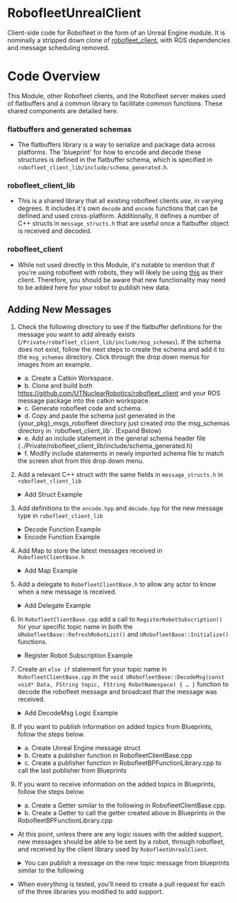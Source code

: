 # RobofleetUnrealClient
Client-side code for Robofleet in the form of an Unreal Engine module.
It is nominally a stripped down clone of [robofleet_client](https://github.com/ut-amrl/robofleet_client), with ROS dependencies and message scheduling removed.


# Code Overview
This Module, other Robofleet clients, and the Robofleet server makes used of flatbuffers and a common library to facilitate common functions. 
These shared components are detailed here.


### flatbuffers and generated schemas
- The flatbuffers library is a way to serialize and package data across platforms. The 'blueprint' for how to encode and decode these structures is defined in the flatbuffer schema, which is specified in `robofleet_client_lib/include/schema_generated.h`. 

### robofleet_client_lib
- This is a shared library that all existing robofleet clients use, in varying degrees. It includes it's own `decode` and `encode` functions that can be defined and used cross-platform. Additionally, it defines a number of C++ structs in `message_structs.h` that are useful once a flatbuffer object is received and decoded.

### robofleet_client
- While not used directly in this Module, it's notable to mention that if you're using robofleet with robots, they will likely be using [this](https://github.com/ut-amrl/robofleet_client) as their client. Therefore, you should be aware that new functionality may need to be added here for your robot to publish new data.


## Adding New Messages

1. Check the following directory to see if the flatbuffer definitions for the message you want to add already exists (```/Private/robofleet_client_lib/include/msg_schemas```). If the schema does not exist, follow the next steps to create the schema and add it to the ```msg_schemas``` directory. Click through the drop down menus for images from an example.
    <details>
    <summary>a. Create a Catkin Workspace.</summary>
    
    ![01_create_schema](https://user-images.githubusercontent.com/84527482/235497823-84f2e5c4-52a5-41ef-8bce-b89deb3eb2f5.png)

    </details>
    <details>
    <summary>b. Clone and build both <a href="UTNuclearRobots/robofleet_client">https://github.com/UTNuclearRobotics/robofleet_client</a> and your ROS message package into the catkin workspace.</summary>
    
    ![02_clone_packages](https://user-images.githubusercontent.com/84527482/235497296-45848807-bd7b-4450-90f5-835af53885dd.png)
    
    </details>
    <details>
    <summary>c. Generate robofleet code and schema.</summary>
    
    ![03_create_package](https://user-images.githubusercontent.com/84527482/235498116-b9e87f24-c49e-488c-bc45-306e4ebe5666.png)

    </details>
    <details>
    <summary>d. Copy and paste the schema just generated in the {your_pkg}_msgs_robofleet directory just created into the msg_schemas directory in `robofleet_client_lib`. (Expand Below)</summary>
    
    ![04_copy_and_paste_schema](https://user-images.githubusercontent.com/84527482/235498904-86d05cab-9e1f-448f-9307-7051525d2600.png)

    </details>
    <details>
    <summary>e. Add an include statement in the general schema header file (../Private/robofleet_client_lib/include/schema_generated.h)</summary>
    
    ![05_add_include_statement](https://user-images.githubusercontent.com/84527482/235499417-593df2a6-88df-4a69-852a-508e857049aa.png)

    </details>
    <details>
    <summary>f. Modify include statements in newly imported schema file to match the screen shot from this drop down menu.</summary>
    
    ![06_modify_imported_schema](https://user-images.githubusercontent.com/84527482/235499939-e6d9db33-a21d-4ec7-bdf0-392a19bb4624.png)

    </details>
2. Add a relevant C++ struct with the same fields in `message_structs.h` in `robofleet_client_lib`
    <details>
    <summary>Add Struct Example</summary>
    
    ![07_add_message_struct](https://user-images.githubusercontent.com/84527482/235500676-941ef43d-41b8-4069-9863-a25d9b885085.png)

    </details>
3. Add definitions to the `encode.hpp` and `decode.hpp` for the new message type in `robofleet_client_lib`
    <details>
    <summary>Decode Function Example</summary>
    
    ![08_decode_message](https://user-images.githubusercontent.com/84527482/235500964-a790dbe9-a168-42d9-a23c-cc3bdd12572d.png)

    </details>
    <details>
    <summary>Encode Function Example</summary>
    
    ![09_encode_message](https://user-images.githubusercontent.com/84527482/235501111-b357909f-09ec-4e06-8dc3-b526047c7a44.png)

    </details>
4. Add Map to store the latest messages received in ```RobofleetClientBase.h```
    <details>
    <summary>Add Map Example</summary>
    
    ![10_add_message_functionality](https://user-images.githubusercontent.com/84527482/235501813-7fea09e4-e9dc-427c-8aec-aadd2a2fe6a9.png)

    </details>
5. Add a delegate to ```RobofleetClientBase.h``` to allow any actor to know when a new message is received.
    <details>
    <summary>Add Delegate Example</summary>
    
    ![11_add_delegate](https://user-images.githubusercontent.com/84527482/235502069-72021cbf-477f-4e04-a301-6fa000a12d7b.png)

    </details>
6. In ```RobofleetClientBase.cpp``` add a call to ```RegisterRobotSubscription()``` for your specific topic name in both the ```URobofleetBase::RefreshRobotList()``` and ```URobofleetBase::Initialize()``` functions.
    <details>
    <summary>Register Robot Subscription Example</summary>
    
    ![12_register_topic](https://user-images.githubusercontent.com/84527482/235502761-b004535c-cbae-47ea-b2ca-64d54b67788e.png)

    </details>
7. Create an ```else if``` statement for your topic name in ```RobofleetClientBase.cpp``` in the ```void URobofleetBase::DecodeMsg(const void* Data, FString topic, FString RobotNamespace) { … }``` function to decode the robofleet message and broadcast that the message was received.
    <details>
    <summary>Add DecodeMsg Logic Example</summary>
    
    ![13_decode_msg](https://user-images.githubusercontent.com/84527482/235503383-6a2aa937-bb96-4740-a436-12d75b6f48f7.png)

    </details>

8. If you want to publish information on added topics from Blueprints, follow the steps below.
    <details>
    <summary>a. Create Unreal Engine message struct</summary>
    
    ![14_create_unreal_struct](https://user-images.githubusercontent.com/84527482/235503966-98047069-a181-41f7-a54d-991e3327bf6b.png)

    </details>
    <details>
    <summary>b. Create a publisher function in RobofleetClientBase.cpp</summary>
    
    ![15_create_publisher_in_cpp](https://user-images.githubusercontent.com/84527482/235504183-46d9379e-73a4-448d-a766-6c8d915d6118.png)

    </details>
    <details>
    <summary>c. Create a publisher function in RobofleetBPFunctionLibrary.cpp to call the last publisher from Blueprints</summary>
    
    ![16_create_publisher_for_bp](https://user-images.githubusercontent.com/84527482/235504463-0399906a-1ce3-403e-97b2-d5beb4c0d865.png)

    </details>
    
 9. If you want to receive information on the added topics in Blueprints, follow the steps below.
    <details>
    <summary>a. Create a Getter similar to the following in RobofleetClientBase.cpp.</summary>
    
    ![18_adding_getter_funciton](https://user-images.githubusercontent.com/84527482/235506186-0a5cf4d6-d470-4d36-8c48-bc1c5f0bc9cc.png)

    </details>
    <details>
    <summary>b. Create a Getter to call the getter created above in Blueprints in the RobofleetBPFunctionLibrary.cpp</summary>
    
    ![19_adding_bp_getter_functions](https://user-images.githubusercontent.com/84527482/235507103-c9f1b3ec-7542-4f20-b85b-8bea0b39d646.png)
    
    </details>



- At this point, unless there are any logic issues with the added support, new messages should be able to be sent by a robot, through robofleet, and received by the client library used by `RobofleetUnrealClient`.
    <details>
    <summary>You can publish a message on the new topic message from blueprints similar to the following</summary>
    
    ![17_publish_from_blueprints](https://user-images.githubusercontent.com/84527482/235505024-6e95749b-c855-456e-befd-1aab37da13b6.png)
   
    </details>

- When everything is tested, you'll need to create a pull request for each of the three libraries you modified to add support.
